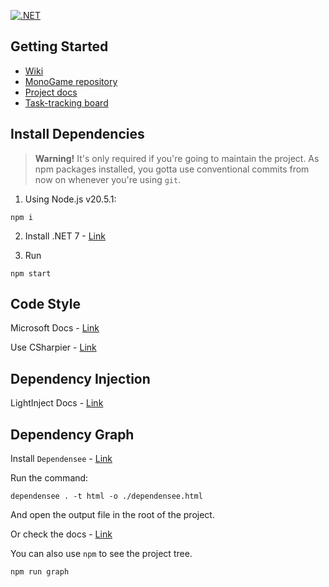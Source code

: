 ﻿[![.NET](https://github.com/cherrynik/monogame/actions/workflows/dotnet.yml/badge.svg)](https://github.com/cherrynik/monogame/actions/workflows/dotnet.yml)

## Getting Started

- [Wiki](./docs/TableOfContent.md)
- [MonoGame repository](https://github.com/MonoGame/MonoGame)
- [Project docs](https://monogame.youtrack.cloud/articles/MG)
- [Task-tracking board](https://monogame.youtrack.cloud/agiles/147-2)

## Install Dependencies

> **Warning!** It's only required if you're going to maintain the project.
> As npm packages installed, you gotta use conventional commits from now on whenever you're using `git`.

1. Using Node.js v20.5.1:

```shell
npm i
```

2. Install .NET 7 - [Link](https://dotnet.microsoft.com/en-us/download/dotnet/7.0)

3. Run

```shell
npm start
```

## Code Style

Microsoft Docs - [Link](https://learn.microsoft.com/en-us/dotnet/fundamentals/code-analysis/code-style-rule-options)

Use CSharpier - [Link](https://csharpier.com/docs/Editors)

## Dependency Injection

LightInject Docs - [Link](https://github.com/seesharper/LightInject)

## Dependency Graph

Install `Dependensee` - [Link]()

Run the command:

```shell
dependensee . -t html -o ./dependensee.html
```

And open the output file in the root of the project.

Or check the docs - [Link](https://github.com/madushans/DependenSee)

[//]: # (TODO: Write about make)

[//]: # (TODO: Make graphs in GH pages for dependencies of the projects and maybe for IoC containers)

[//]: # (TODO: Generate ECS files when saved sorta cs file?)

You can also use `npm` to see the project tree.

```shell
npm run graph
```
